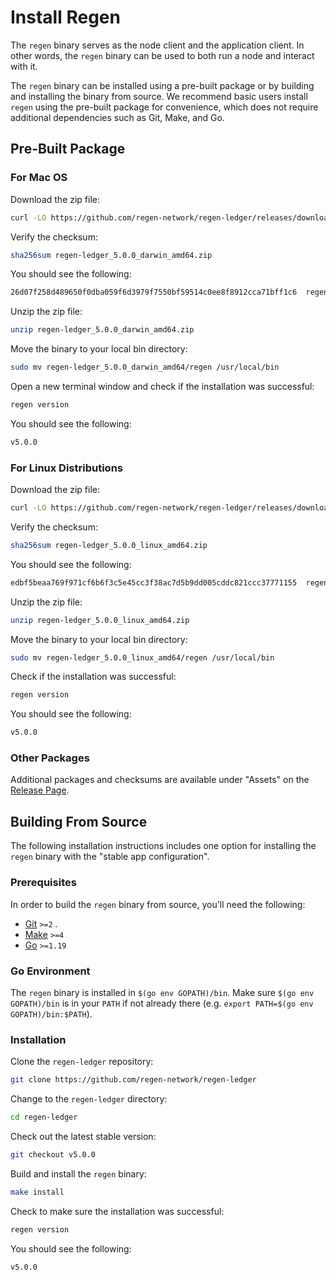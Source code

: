 # Install Regen

The `regen` binary serves as the node client and the application client. In other words, the `regen` binary can be used to both run a node and interact with it.

The `regen` binary can be installed using a pre-built package or by building and installing the binary from source. We recommend basic users install `regen` using the pre-built package for convenience, which does not require additional dependencies such as Git, Make, and Go.

## Pre-Built Package

### For Mac OS

Download the zip file:

```bash
curl -LO https://github.com/regen-network/regen-ledger/releases/download/v5.0.0/regen-ledger_5.0.0_darwin_amd64.zip
```

Verify the checksum:

```bash
sha256sum regen-ledger_5.0.0_darwin_amd64.zip
```

You should see the following:

```bash
26d07f258d489650f0dba059f6d3979f7550bf59514c0ee8f8912cca71bff1c6  regen-ledger_5.0.0_darwin_amd64.zip
```

Unzip the zip file:

```bash
unzip regen-ledger_5.0.0_darwin_amd64.zip
```

Move the binary to your local bin directory:

```bash
sudo mv regen-ledger_5.0.0_darwin_amd64/regen /usr/local/bin
```

Open a new terminal window and check if the installation was successful:

```bash
regen version
```

You should see the following:

```bash
v5.0.0
```

### For Linux Distributions

Download the zip file:

```bash
curl -LO https://github.com/regen-network/regen-ledger/releases/download/v5.0.0/regen-ledger_5.0.0_linux_amd64.zip
```

Verify the checksum:

```bash
sha256sum regen-ledger_5.0.0_linux_amd64.zip
```

You should see the following:

```bash
edbf5beaa769f971cf6b6f3c5e45cc3f38ac7d5b9dd005cddc821ccc37771155  regen-ledger_5.0.0_linux_amd64.zip
```

Unzip the zip file:

```bash
unzip regen-ledger_5.0.0_linux_amd64.zip
```

Move the binary to your local bin directory:

```bash
sudo mv regen-ledger_5.0.0_linux_amd64/regen /usr/local/bin
```

Check if the installation was successful:

```bash
regen version
```

You should see the following:

```bash
v5.0.0
```

### Other Packages

Additional packages and checksums are available under "Assets" on the [Release Page](https://github.com/regen-network/regen-ledger/releases/tag/v5.0.0).

## Building From Source

The following installation instructions includes one option for installing the `regen` binary with the "stable app configuration".

### Prerequisites

In order to build the `regen` binary from source, you'll need the following: 

- [Git](https://git-scm.com) `>=2` .
- [Make](https://www.gnu.org/software/make/) `>=4`
- [Go](https://golang.org/) `>=1.19`

### Go Environment

The `regen` binary is installed in `$(go env GOPATH)/bin`. Make sure `$(go env GOPATH)/bin` is in your `PATH` if not already there (e.g. `export PATH=$(go env GOPATH)/bin:$PATH`).

### Installation

Clone the `regen-ledger` repository:

```bash
git clone https://github.com/regen-network/regen-ledger
```

Change to the `regen-ledger` directory:

```bash
cd regen-ledger
```

Check out the latest stable version:

```bash
git checkout v5.0.0
```

Build and install the `regen` binary:


```bash
make install
```

Check to make sure the installation was successful:

```bash
regen version
```

You should see the following:

```bash
v5.0.0
```
